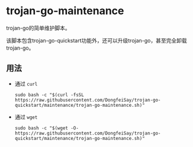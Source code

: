# trojan-go-maintenance

trojan-go的简单维护脚本。

该脚本包含trojan-go-quickstart功能外，还可以升级trojan-go，甚至完全卸载trojan-go。

## 用法

- 通过 `curl`
    ```
    sudo bash -c "$(curl -fsSL https://raw.githubusercontent.com/DongfeiSay/trojan-go-quickstart/maintenance/trojan-go-maintenance.sh)"
    ```
- 通过 `wget`
    ```
    sudo bash -c "$(wget -O- https://raw.githubusercontent.com/DongfeiSay/trojan-go-quickstart/maintenance/trojan-go-maintenance.sh)"
    ```
